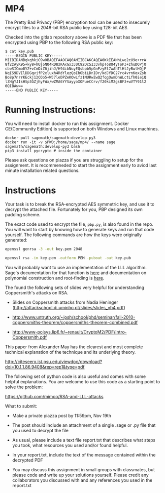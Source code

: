 # MP4

The Pretty Bad Privacy (PBP) encryption tool can be used to insecurely encrypt files to a 2048-bit RSA public key using 128-bit AES.

Checked into the gitlab repository above is a PDF file that has been encrypted using PBP to the following RSA public key:

```
$ cat key.pub
-----BEGIN PUBLIC KEY-----
MIIBIDANBgkqhkiG9w0BAQEFAAOCAQ0AMIIBCAKCAQEA0KkIEANhLwe2cU9e+rrW
8f2zAyK95+ky8+hUj6NO4RD8zKAxGx3J0C92DcSI33vhpTo8O4yToP3+zhuDOPjO
cLwSICmo0YZ+vCmDiZ6jihJ/H94ibNuyEQsbpb5pGnPzyEl7wAhTlHtJyBwtHQjF
NqIS9DVIlDDGqvjfP2xluxh4RdYlezQoIbObiLDnIDr/kdJfDC27rc4vrnKoxZsb
Bo8p7nrrKEckj1zCOo5+WJ7leDPZeKOwLfz1NURwZwQ2fqgOwmDnWLctLfh0ieiQ
lZHgYJIsHSp3GZjhyFWx/wZMA6YYSayyoXOPueCCrv/f20kiM2gsBF3+wVTY91l2
6QIBAw==
-----END PUBLIC KEY-----
```

# Running Instructions:

You will need to install docker to run this assignment. Docker CE(Community Edition) is supported on both Windows and Linux machines. 

```
docker pull sagemath/sagemath:develop-py3
docker run -it -v $PWD:/home/sage/mp4/ --name sage sagemath/sagemath:develop-py3 bash
pip3 install pycrypto # inside the container
```
Please ask questions on piazza if you are struggling to setup for the assignment. It is recommeneded to start the assignment early to aviod last minute installation related questions.

# Instructions

Your task is to break the RSA-encrypted AES symmetric key, and use it to decrypt the attached file. Fortunately for you, PBP designed its own padding scheme.
 
The exact code used to encrypt the file, `pbp.py`, is also found in the repo. You will want to start by knowing how to generate keys and run that code yourself. The following commands are how the keys were originally generated:

```bash
openssl genrsa -3 -out key.pem 2048

openssl rsa -in key.pem -outform PEM -pubout -out key.pub
```
 

You will probably want to use an implementation of the LLL algorithm. Sage's documentation for that function is [here](http://doc.sagemath.org/html/en/reference/matrices/sage/matrix/matrix_integer_dense.html) and documentation on polynomial construction and root-finding is [here](http://doc.sagemath.org/html/en/constructions/polynomials.html).

The found the following sets of slides very helpful for understanding Coppersmith's attacks on RSA.

- Slides on Coppersmith attacks from Nadia Heninger (http://attackschool.di.uminho.pt/slides/slides_nh4.pdf)

- http://www.untruth.org/~josh/school/phd/seminar/fall-2010-coppersmiths-theorem/coppersmiths-theorem-combined.pdf

- http://www-polsys.lip6.fr/~renault/CryptoM2/PDF/Intro-Coppersmith.pdf

 

This paper from Alexander May has the clearest and most complete technical explanation of the technique and its underlying theory.

http://citeseerx.ist.psu.edu/viewdoc/download?doi=10.1.1.86.9408&rep=rep1&type=pdf

  

The following set of python code is also useful and comes with some helpful explanations. You are welcome to use this code as a starting point to solve the problem:

https://github.com/mimoo/RSA-and-LLL-attacks

  

What to submit:

- Make a private piazza post by 11:59pm, Nov 19th

- The post should include an attachment of a single .sage or .py file that you used to decrypt the file

- As usual, please include a text file report.txt that describes what steps you took, what resources you used and/or found helpful.

- In your report.txt, include the text of the message contained within the decrypted PDF

- You may discuss this assignment in small groups with classmates, but please code and write up your solutions yourself. Please credit any collaborators you discussed with and any references you used in the report.txt